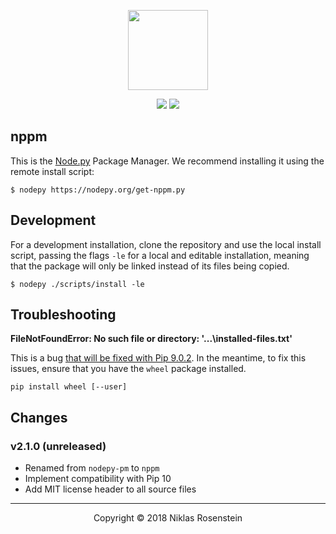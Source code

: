 <p align="center"><img src="https://i.imgur.com/fy4KZIW.png" height="128px"></p>
<p align="center">
  <img src="https://img.shields.io/badge/License-MIT-yellow.svg">
    <a href="https://travis-ci.org/nodepy/nppm"><img src="https://travis-ci.org/nodepy/nppm.svg?branch=master"></a>
</p>

## nppm

[Node.py]: https://nodepy.org/

This is the [Node.py] Package Manager. We recommend installing it using the
remote install script:

    $ nodepy https://nodepy.org/get-nppm.py

## Development

For a development installation, clone the repository and use the local
install script, passing the flags `-le` for a local and editable installation,
meaning that the package will only be linked instead of its files being
copied.

    $ nodepy ./scripts/install -le

## Troubleshooting

__FileNotFoundError: No such file or directory: '...\\installed-files.txt'__

This is a bug [that will be fixed with Pip 9.0.2](https://github.com/pypa/pip/issues/373#issuecomment-302632300).
In the meantime, to fix this issues, ensure that you have the `wheel` package
installed.

    pip install wheel [--user]

## Changes

### v2.1.0 (unreleased)

* Renamed from `nodepy-pm` to `nppm`
* Implement compatibility with Pip 10
* Add MIT license header to all source files

---

<p align="center">Copyright &copy; 2018 Niklas Rosenstein</p>
